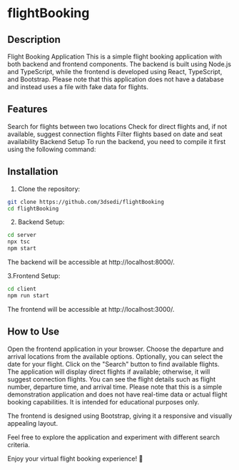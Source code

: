 # flightBooking

## Description

Flight Booking Application
This is a simple flight booking application with both backend and frontend components.
The backend is built using Node.js and TypeScript, while the frontend is developed using React, TypeScript,
and Bootstrap. Please note that this application does not have a database and instead uses a file with fake data 
for flights.

## Features
Search for flights between two locations
Check for direct flights and, if not available, suggest connection flights
Filter flights based on date and seat availability
Backend Setup
To run the backend, you need to compile it first using the following command:

## Installation

1. Clone the repository:
 ```bash
git clone https://github.com/3dsedi/flightBooking
cd flightBooking
```
2. Backend Setup:
```bash
cd server
npx tsc 
npm start
```
The backend will be accessible at http://localhost:8000/.

3.Frontend Setup:
```bash
cd client
npm run start
```
The frontend will be accessible at http://localhost:3000/.

   

 ## How to Use
Open the frontend application in your browser.
Choose the departure and arrival locations from the available options.
Optionally, you can select the date for your flight.
Click on the "Search" button to find available flights.
The application will display direct flights if available; otherwise, it will suggest connection flights.
You can see the flight details such as flight number, departure time, and arrival time.
Please note that this is a simple demonstration application and does not have real-time data or actual
flight booking capabilities. It is intended for educational purposes only.

The frontend is designed using Bootstrap, giving it a responsive and visually appealing layout.

Feel free to explore the application and experiment with different search criteria.

Enjoy your virtual flight booking experience! 🛫
